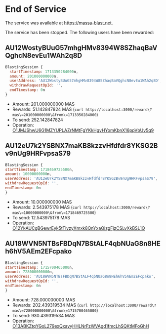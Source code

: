 # End of Service

The service was available at <https://massa-blast.net>.

The service has been stopped. The following users have been rewarded:

## AU12WostyBUuG57mhgHMv8394W8SZhaqBaVQghcN8evEu1WAh2q8D

```js
BlastingSession {
  startTimestamp: 1713350284000n,
  amount: 201000000000n,
  userAddress: 'AU12WostyBUuG57mhgHMv8394W8SZhaqBaVQghcN8evEu1WAh2q8D',
  withdrawRequestOpId: '',
  endTimestamp: 0n
}
```

- Amount: 201.000000000 MAS
- Rewards: 51.142847824 MAS (`curl http://localhost:3000/reward\?mas\=201000000000\&from\=1713350284000`)
- To send: 252.142847824
- Operation: [O1JMJShwU6G1MZYUPLAZrNMtFgYKkHgvHYomKbnX16ppVbUv5q9](https://explorer.massa.net/mainnet/operation/O1JMJShwU6G1MZYUPLAZrNMtFgYKkHgvHYomKbnX16ppVbUv5q9)

## AU12eU7k2YSBNX7maKB8kzzvHfdfdr8YKSG2Bv9nUg9HRFvpsaS79

```js
BlastingSession {
startTimestamp: 1718469725500n,
amount: 10000000000n,
userAddress: 'AU12eU7k2YSBNX7maKB8kzzvHfdfdr8YKSG2Bv9nUg9HRFvpsaS79',
withdrawRequestOpId: '',
endTimestamp: 0n
}
```

- Amount: 10.000000000 MAS
- Rewards: 2.543975178 MAS (`curl http://localhost:3000/reward\?mas\=10000000000\&from\=1718469725500`)
- To send: 12.543975178 MAS
- Operation: [O12YkAUCgBGewrEyk5tTivzyXmxk8QnYxaQizgFjzCSLvXkBSL1Q](https://explorer.massa.net/mainnet/operation/O12YkAUCgBGewrEyk5tTivzyXmxk8QnYxaQizgFjzCSLvXkBSL1Q)

## AU18WVN5NTBsFBDqN7BStALF4qbNUaG8n8HEh6hV5AEm2EFcpako

```js
BlastingSession {
startTimestamp: 1715700465000n,
amount: 728000000000n,
userAddress: 'AU18WVN5NTBsFBDqN7BStALF4qbNUaG8n8HEh6hV5AEm2EFcpako',
withdrawRequestOpId: '',
endTimestamp: 0n
}
```

- Amount: 728.000000000 MAS
- Rewards: 202.439319534 MAS (`curl http://localhost:3000/reward\?mas\=728000000000\&from\=1715700465000`)
- To send: 930.439319534 MAS
- Operation: [O13ABKZtqYGoL279exQxayyHHLNrFzWVAgd1fmcLhSQKtMFoGhH](https://explorer.massa.net/mainnet/operation/O13ABKZtqYGoL279exQxayyHHLNrFzWVAgd1fmcLhSQKtMFoGhH)
